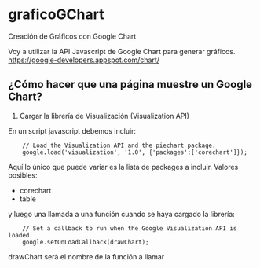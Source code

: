 graficoGChart
=============

Creación de Gráficos con Google Chart

Voy a utilizar la API Javascript de Google Chart para generar gráficos.
https://google-developers.appspot.com/chart/

¿Cómo hacer que una página muestre un Google Chart?
---------------------------------------------------

1. Cargar la librería de Visualización (Visualization API)

En un script javascript debemos incluir:

		// Load the Visualization API and the piechart package.
		google.load('visualization', '1.0', {'packages':['corechart']});

Aquí lo único que puede variar es la lista de packages a incluir. Valores posibles:
- corechart
- table

y luego una llamada a una función cuando se haya cargado la librería:


      	// Set a callback to run when the Google Visualization API is loaded.
      	google.setOnLoadCallback(drawChart);

drawChart será el nombre de la función a llamar